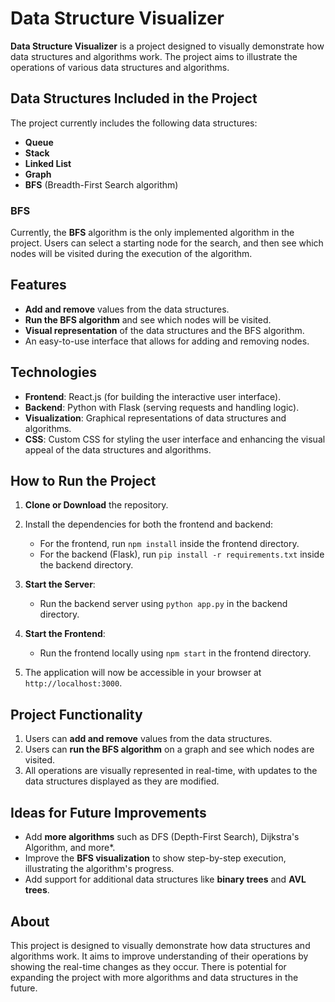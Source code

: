 # Data Structure Visualizer

**Data Structure Visualizer** is a project designed to visually demonstrate how data structures and algorithms work. The project aims to illustrate the operations of various data structures and algorithms.

## Data Structures Included in the Project
The project currently includes the following data structures:
- **Queue**
- **Stack**
- **Linked List**
- **Graph**
- **BFS** (Breadth-First Search algorithm)

### BFS
Currently, the **BFS** algorithm is the only implemented algorithm in the project. Users can select a starting node for the search, and then see which nodes will be visited during the execution of the algorithm.

## Features
- **Add and remove** values from the data structures.
- **Run the BFS algorithm** and see which nodes will be visited.
- **Visual representation** of the data structures and the BFS algorithm.
- An easy-to-use interface that allows for adding and removing nodes.

## Technologies
- **Frontend**: React.js (for building the interactive user interface).
- **Backend**: Python with Flask (serving requests and handling logic).
- **Visualization**: Graphical representations of data structures and algorithms.
- **CSS**: Custom CSS for styling the user interface and enhancing the visual appeal of the data structures and algorithms.

## How to Run the Project

1. **Clone or Download** the repository.
2. Install the dependencies for both the frontend and backend:
    - For the frontend, run `npm install` inside the frontend directory.
    - For the backend (Flask), run `pip install -r requirements.txt` inside the backend directory.
  
3. **Start the Server**:
    - Run the backend server using `python app.py` in the backend directory.
  
4. **Start the Frontend**:
    - Run the frontend locally using `npm start` in the frontend directory.

5. The application will now be accessible in your browser at `http://localhost:3000`.

## Project Functionality

1. Users can **add and remove** values from the data structures.
2. Users can **run the BFS algorithm** on a graph and see which nodes are visited.
3. All operations are visually represented in real-time, with updates to the data structures displayed as they are modified.

## Ideas for Future Improvements

- Add **more algorithms** such as DFS (Depth-First Search), Dijkstra's Algorithm, and more*.
- Improve the **BFS visualization** to show step-by-step execution, illustrating the algorithm's progress.
- Add support for additional data structures like **binary trees** and **AVL trees**.

## About

This project is designed to visually demonstrate how data structures and algorithms work. It aims to improve understanding of their operations by showing the real-time changes as they occur. There is potential for expanding the project with more algorithms and data structures in the future.
